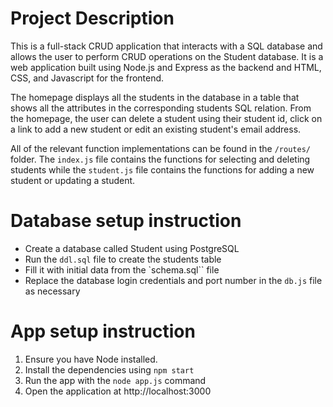 # Project Description 

This is a full-stack CRUD application that interacts with a SQL database and allows the user to perform CRUD operations on the Student database. It is a web application built using Node.js and Express as the backend and HTML, CSS, and Javascript for the frontend. 

The homepage displays all the students in the database in a table that shows all the attributes in the corresponding students SQL relation. 
From the homepage, the user can delete a student using their student id, click on a link to add a new student or edit an existing student's email address. 

All of the relevant function implementations can be found in the `/routes/` folder. The `index.js` file contains the functions for selecting and deleting students while the `student.js` file contains the functions for adding a new student or updating a student. 

# Database setup instruction 
- Create a database called Student using PostgreSQL
- Run the `ddl.sql` file to create the students table
- Fill it with initial data from the `schema.sql`` file 
- Replace the database login credentials and port number in the `db.js` file as necessary
    
# App setup instruction 
1. Ensure you have Node installed.
2. Install the dependencies using `npm start`
3. Run the app with the `node app.js` command
4. Open the application at http://localhost:3000 






